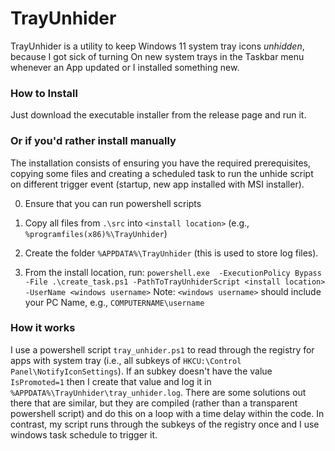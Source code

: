 # TrayUnhider


TrayUnhider is a utility to keep Windows 11 system tray icons *unhidden*, because I got sick of turning On new system trays in the Taskbar menu whenever an App updated or I installed something new. 

### How to Install

Just download the executable installer from the release page and run it.  


### Or if you'd rather install manually
The installation consists of ensuring you have the required prerequisites, copying some files and creating a scheduled task to run the unhide script on different trigger event (startup, new app installed with MSI installer).

0) Ensure that you can run powershell scripts

1) Copy all files from `.\src` into  `<install location>` (e.g., `%programfiles(x86)%\TrayUnhider`)

2) Create the folder `%APPDATA%\TrayUnhider` (this is used to store log files).

3) From the install location, run:  ```powershell.exe  -ExecutionPolicy Bypass -File .\create_task.ps1 -PathToTrayUnhiderScript <install location> -UserName <windows username>``` Note: `<windows username>` should include your PC Name, e.g., `COMPUTERNAME\username`
	
### How it works

I use a powershell script `tray_unhider.ps1` to read through the registry for apps with system tray (i.e., all subkeys of `HKCU:\Control Panel\NotifyIconSettings`). 
If an subkey doesn't have the value `IsPromoted=1` then I create that value and log it in `%APPDATA%\TrayUnhider\tray_unhider.log`. 
There are some solutions out there that are similar, but they are compiled (rather than a transparent powershell script) and do this on a loop with a time delay within the code. 
In contrast, my script runs through the subkeys of the registry once and I use windows task schedule to trigger it. 